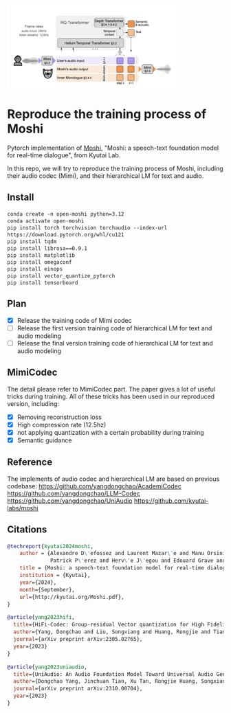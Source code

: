 <img src="moshi.png" width="400px"></img>

# Reproduce the training process of Moshi

Pytorch implementation of [Moshi](https://kyutai.org/Moshi.pdf), "Moshi: a speech-text foundation model for real-time dialogue", from Kyutai Lab.

In this repo, we will try to reproduce the training process of Moshi, including their audio codec (Mimi), and their hierarchical LM for text and audio.

## Install

```
conda create -n open-moshi python=3.12
conda activate open-moshi
pip install torch torchvision torchaudio --index-url https://download.pytorch.org/whl/cu121
pip install tqdm
pip install librosa==0.9.1
pip install matplotlib
pip install omegaconf 
pip install einops
pip install vector_quantize_pytorch
pip install tensorboard

```

## Plan
- [x] Release the training code of Mimi codec
- [ ] Release the first version training code of hierarchical LM for text and audio modeling
- [ ] Release the final version training code of hierarchical LM for text and audio modeling

## MimiCodec
The detail please refer to MimiCodec part. The paper gives a lot of useful tricks during training. All of these tricks has been used in our reproduced version, including:
- [x] Removing reconstruction loss
- [x] High compression rate (12.5hz)
- [x] not applying quantization with a certain probability during training
- [x] Semantic guidance

## Reference
The implements of audio codec and hierarchical LM are based on previous codebase:
https://github.com/yangdongchao/AcademiCodec 
https://github.com/yangdongchao/LLM-Codec
https://github.com/yangdongchao/UniAudio
https://github.com/kyutai-labs/moshi

## Citations

```bibtex
@techreport{kyutai2024moshi,
    author = {Alexandre D\'efossez and Laurent Mazar\'e and Manu Orsini and Am\'elie Royer and
			  Patrick P\'erez and Herv\'e J\'egou and Edouard Grave and Neil Zeghidour},
    title = {Moshi: a speech-text foundation model for real-time dialogue},
    institution = {Kyutai},
    year={2024},
    month={September},
    url={http://kyutai.org/Moshi.pdf},
}
```
```bibtex
@article{yang2023hifi,
  title={HiFi-Codec: Group-residual Vector quantization for High Fidelity Audio Codec},
  author={Yang, Dongchao and Liu, Songxiang and Huang, Rongjie and Tian, Jinchuan and Weng, Chao and Zou, Yuexian},
  journal={arXiv preprint arXiv:2305.02765},
  year={2023}
}
```
```bibtex
@article{yang2023uniaudio,
  title={UniAudio: An Audio Foundation Model Toward Universal Audio Generation},
  author={Dongchao Yang, Jinchuan Tian, Xu Tan, Rongjie Huang, Songxiang Liu, Xuankai Chang, Jiatong Shi, Sheng Zhao, Jiang Bian, Xixin Wu, Zhou Zhao, Helen Meng},
  journal={arXiv preprint arXiv:2310.00704},
  year={2023}
}
```

